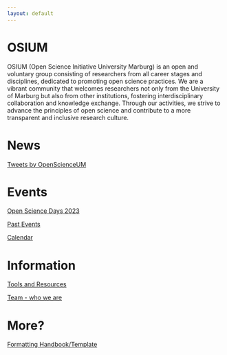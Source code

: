 ```yaml
---
layout: default
---
```


# OSIUM
OSIUM (Open Science Initiative University Marburg) is an open and voluntary group consisting of researchers from all career stages and disciplines, dedicated to promoting open science practices. We are a vibrant community that welcomes researchers not only from the University of Marburg but also from other institutions, fostering interdisciplinary collaboration and knowledge exchange. Through our activities, we strive to advance the principles of open science and contribute to a more transparent and inclusive research culture.

# News
<a class="twitter-timeline" href="https://twitter.com/OpenScienceUM?ref_src=twsrc%5Etfw">Tweets by OpenScienceUM</a> <script async src="https://platform.twitter.com/widgets.js" charset="utf-8"></script>

# Events
[Open Science Days 2023](./open-science-days-2023.md)

[Past Events](./past-events.md)

[Calendar](./calendar-page.md)

# Information
[Tools and Resources](./tools-and-resources.md)

[Team - who we are](./team.md)

# More?
[Formatting Handbook/Template](./formatting-handbook.md)
